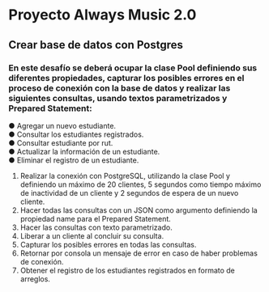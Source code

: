 # Proyecto Always Music 2.0

## Crear base de datos con Postgres


### En este desafío se deberá ocupar la clase Pool definiendo sus diferentes propiedades, capturar los posibles errores en el proceso de conexión con la base de datos y realizar las siguientes consultas, usando textos parametrizados y Prepared Statement:


● Agregar un nuevo estudiante.    
● Consultar los estudiantes registrados.    
● Consultar estudiante por rut.    
● Actualizar la información de un estudiante.    
● Eliminar el registro de un estudiante.    


1. Realizar la conexión con PostgreSQL, utilizando la clase Pool y definiendo un máximo de 20 clientes, 5 segundos como tiempo máximo de inactividad de un cliente y 2 segundos de espera de un nuevo cliente.    
2. Hacer todas las consultas con un JSON como argumento definiendo la propiedad name para el Prepared Statement.    
3. Hacer las consultas con texto parametrizado.    
4. Liberar a un cliente al concluir su consulta.    
5. Capturar los posibles errores en todas las consultas.    
6. Retornar por consola un mensaje de error en caso de haber problemas de conexión.    
7. Obtener el registro de los estudiantes registrados en formato de arreglos.    
